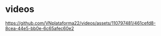 # videos
https://github.com/VNplataforma22/videos/assets/110797481/461cefd8-8cea-44e5-bb0e-6c65afec60e2
